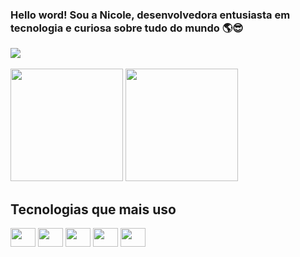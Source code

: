 ### Hello word! Sou a Nicole, desenvolvedora entusiasta em tecnologia e curiosa sobre tudo do mundo 🌎😎

<div>
  <a href="https://www.linkedin.com/in/nicolelouisev/"><img src="https://img.shields.io/badge/LinkedIn-0077B5?style=for-the-badge&logo=linkedin&logoColor=white"></a>
</div></br>

<div>
  <img height="180em" src="https://github-readme-stats.vercel.app/api?username=nicolelouisev&show_icons=true&theme=radical">
  <img height="180em" src="https://github-readme-stats.vercel.app/api/top-langs/?username=nicolelouisev&layout=compact&theme=tokyonight"">
</div>

## Tecnologias que mais uso
<div style="display: inline_block">
  <img align="center" height="30" width="40" src="https://cdn.jsdelivr.net/gh/devicons/devicon/icons/javascript/javascript-original.svg"/>
  <img align="center" height="30" width="40" src="https://cdn.jsdelivr.net/gh/devicons/devicon/icons/nodejs/nodejs-original.svg"/>
  <img align="center" height="30" width="40" src="https://cdn.jsdelivr.net/gh/devicons/devicon/icons/java/java-original.svg" />
  <img align="center" height="30" width="40" src="https://cdn.jsdelivr.net/gh/devicons/devicon/icons/html5/html5-original.svg"/>
  <img align="center" height="30" width="40" src="https://cdn.jsdelivr.net/gh/devicons/devicon/icons/css3/css3-original.svg"/>
</div>

